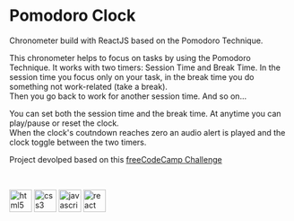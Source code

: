 # Pomodoro Clock

Chronometer build with ReactJS based on the Pomodoro Technique.

This chronometer helps to focus on tasks by using the Pomodoro Technique.
It works with two timers: Session Time and Break Time. In the session time you focus only on your task, in the break time you do something not work-related (take a break).<br>
Then you go back to work for another session time. And so on...

You can set both the session time and the break time. At anytime you can play/pause or reset the clock.<br>
When the clock's coutndown reaches zero an audio alert is played and the clock toggle between the two timers.



Project devolped based on this [freeCodeCamp Challenge](https://www.freecodecamp.org/learn/front-end-libraries/front-end-libraries-projects/build-a-25--5-clock)

<br>
<p>
<img src="https://devicons.github.io/devicon/devicon.git/icons/html5/html5-original-wordmark.svg" alt="html5" width="40" height="40"/> 
<img src="https://devicons.github.io/devicon/devicon.git/icons/css3/css3-original-wordmark.svg" alt="css3" width="40" height="40"/> 
<img src="https://devicons.github.io/devicon/devicon.git/icons/javascript/javascript-original.svg" alt="javascript" width="40" height="40"/> 
<img src="https://devicons.github.io/devicon/devicon.git/icons/react/react-original-wordmark.svg" alt="react" width="40" height="40"/>
</p>
